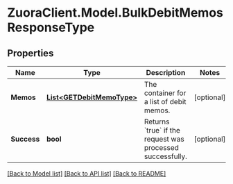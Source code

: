 # ZuoraClient.Model.BulkDebitMemosResponseType

## Properties

Name | Type | Description | Notes
------------ | ------------- | ------------- | -------------
**Memos** | [**List&lt;GETDebitMemoType&gt;**](GETDebitMemoType.md) | The container for a list of debit memos.  | [optional] 
**Success** | **bool** | Returns &#x60;true&#x60; if the request was processed successfully. | [optional] 

[[Back to Model list]](../README.md#documentation-for-models) [[Back to API list]](../README.md#documentation-for-api-endpoints) [[Back to README]](../README.md)

